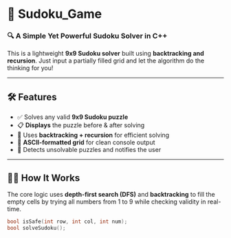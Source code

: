 # 🧩 Sudoku_Game

### 🔍 A Simple Yet Powerful Sudoku Solver in C++

This is a lightweight **9x9 Sudoku solver** built using **backtracking and recursion**. Just input a partially filled grid and let the algorithm do the thinking for you!

---

## 🛠️ Features

- ✅ Solves any valid **9x9 Sudoku puzzle**
- 📋 **Displays** the puzzle before & after solving
- 🔄 Uses **backtracking + recursion** for efficient solving
- 🎨 **ASCII-formatted grid** for clean console output
- 🚫 Detects unsolvable puzzles and notifies the user

---

## 👨‍💻 How It Works

The core logic uses **depth-first search (DFS)** and **backtracking** to fill the empty cells by trying all numbers from 1 to 9 while checking validity in real-time.

```cpp
bool isSafe(int row, int col, int num);
bool solveSudoku();
